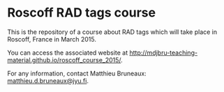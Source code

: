 # Roscoff RAD tags course

This is the repository of a course about RAD tags which will take place in
Roscoff, France in March 2015.

You can access the associated website at
http://mdjbru-teaching-material.github.io/roscoff_course_2015/.

For any information, contact Matthieu Bruneaux: matthieu.d.bruneaux@jyu.fi.
